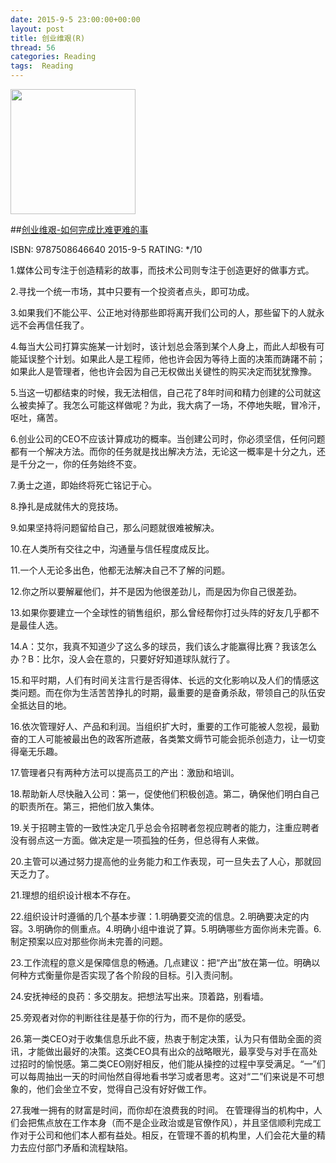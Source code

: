 ```yaml
---
date: 2015-9-5 23:00:00+00:00
layout: post
title: 创业维艰(R)
thread: 56
categories: Reading
tags:  Reading
---
```


<img src="http://ec4.images-amazon.com/images/I/81%2BnyX7Zw%2BL.jpg" width="200" />

##[创业维艰-如何完成比难更难的事](http://amzn.to/1hKhn4P)

ISBN: 9787508646640 2015-9-5 RATING: */10

1.媒体公司专注于创造精彩的故事，而技术公司则专注于创造更好的做事方式。

2.寻找一个统一市场，其中只要有一个投资者点头，即可功成。

3.如果我们不能公平、公正地对待那些即将离开我们公司的人，那些留下的人就永远不会再信任我了。

4.每当大公司打算实施某一计划时，该计划总会落到某个人身上，而此人却极有可能延误整个计划。如果此人是工程师，他也许会因为等待上面的决策而踌躇不前；如果此人是管理者，他也许会因为自己无权做出关键性的购买决定而犹犹豫豫。

5.当这一切都结束的时候，我无法相信，自己花了8年时间和精力创建的公司就这么被卖掉了。我怎么可能这样做呢？为此，我大病了一场，不停地失眠，冒冷汗，呕吐，痛苦。

6.创业公司的CEO不应该计算成功的概率。当创建公司时，你必须坚信，任何问题都有一个解决方法。而你的任务就是找出解决方法，无论这一概率是十分之九，还是千分之一，你的任务始终不变。

7.勇士之道，即始终将死亡铭记于心。

8.挣扎是成就伟大的竞技场。

9.如果坚持将问题留给自己，那么问题就很难被解决。

10.在人类所有交往之中，沟通量与信任程度成反比。

11.一个人无论多出色，他都无法解决自己不了解的问题。

12.你之所以要解雇他们，并不是因为他很差劲儿，而是因为你自己很差劲。

13.如果你要建立一个全球性的销售组织，那么曾经帮你打过头阵的好友几乎都不是最佳人选。

14.A：艾尔，我真不知道少了这么多的球员，我们该么才能赢得比赛？我该怎么办？B：比尔，没人会在意的，只要好好知道球队就行了。

15.和平时期，人们有时间关注言行是否得体、长远的文化影响以及人们的情感这类问题。而在你为生活苦苦挣扎的时期，最重要的是奋勇杀敌，带领自己的队伍安全抵达目的地。

16.依次管理好人、产品和利润。当组织扩大时，重要的工作可能被人忽视，最勤奋的工人可能被最出色的政客所遮蔽，各类繁文缛节可能会扼杀创造力，让一切变得毫无乐趣。

17.管理者只有两种方法可以提高员工的产出：激励和培训。

18.帮助新人尽快融入公司：第一，促使他们积极创造。第二，确保他们明白自己的职责所在。第三，把他们放入集体。

19.关于招聘主管的一致性决定几乎总会令招聘者忽视应聘者的能力，注重应聘者没有弱点这一方面。做决定是一项孤独的任务，但总得有人来做。

20.主管可以通过努力提高他的业务能力和工作表现，可一旦失去了人心，那就回天乏力了。

21.理想的组织设计根本不存在。

22.组织设计时遵循的几个基本步骤：1.明确要交流的信息。2.明确要决定的内容。3.明确你的侧重点。4.明确小组中谁说了算。5.明确哪些方面你尚未完善。6.制定预案以应对那些你尚未完善的问题。

23.工作流程的意义是保障信息的畅通。几点建议：把“产出”放在第一位。明确以何种方式衡量你是否实现了各个阶段的目标。引入责问制。

24.安抚神经的良药：多交朋友。把想法写出来。顶着路，别看墙。

25.旁观者对你的判断往往是基于你的行为，而不是你的感受。

26.第一类CEO对于收集信息乐此不疲，热衷于制定决策，认为只有借助全面的资讯，才能做出最好的决策。这类CEO具有出众的战略眼光，最享受与对手在高处过招时的愉悦感。第二类CEO刚好相反，他们能从操控的过程中享受满足。“一”们可以每周抽出一天的时间怡然自得地看书学习或者思考。这对“二”们来说是不可想象的，他们会坐立不安，觉得自己没有好好做工作。

27.我唯一拥有的财富是时间，而你却在浪费我的时间。
在管理得当的机构中，人们会把焦点放在工作本身（而不是企业政治或是官僚作风），并且坚信顺利完成工作对于公司和他们本人都有益处。相反，在管理不善的机构里，人们会花大量的精力去应付部门矛盾和流程缺陷。
